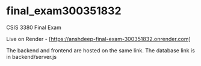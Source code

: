 # final_exam300351832
 CSIS 3380 Final Exam


Live on Render - [https://anshdeep-final-exam-300351832.onrender.com]

The backend and frontend are hosted on the same link.
The database link is in backend/server.js
